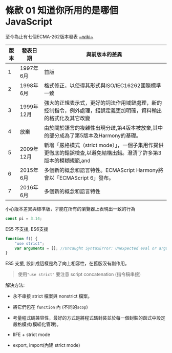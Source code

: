 # 條款 01 知道你所用的是哪個 JavaScript

至今為止有七個ECMA-262版本發表 [~wiki~](https://zh.wikipedia.org/wiki/ECMAScript)

|版本|發表日期|與前版本的差異|
|-|-|-|
|1|1997年6月|首版|
|2|1998年6月|格式修正，以使得其形式與ISO/IEC16262國際標準一致|
|3|1999年12月|強大的正規表示式，更好的詞法作用域鏈處理，新的控制指令，例外處理，錯誤定義更加明確，資料輸出的格式化及其它改變|
|4|放棄|由於關於語言的複雜性出現分歧,第4版本被放棄,其中的部分成為了第5版本及Harmony的基礎。|
|5|2009年12月|新增「嚴格模式（strict mode）」，一個子集用作提供更徹底的錯誤檢查,以避免結構出錯。澄清了許多第3版本的模糊規範,and |accommodates behaviour of real-world implementations that differed consistently from that specification。增加了部分新功能,如getters及setters,支援JSON以及在物件屬性上更完整的反射。[5][6][7][8]
|6|2015年6月|多個新的概念和語言特性。ECMAScript Harmony將會以「ECMAScript 6」發布。|
|7|2016年6月|多個新的概念和語言特性|

小心版本差異與標準版，才能在所有的瀏覽器上表現出一致的行為

```javascript
const pi = 3.14;
```
ES5 不支援, ES6支援

```javascript
function f() {
    "use strict";
    var arguments = []; //Uncaught SyntaxError: Unexpected eval or arguments in strict mode 
}
```

ES5 支援, 設計成這樣是為了向上相容性，在舊版沒有副作用。

> 使用`"use strict"` 要注意 script concatenation (指令稿串接)
 
解決方法: 
- 永不串接 strict 檔案與 nonstrict 檔案。
- 將它們包在 `function` 內 (不同的`scop`)

-  考量程式碼兼容性，最好的方式是將程式碼封裝並於每一個封裝的函式中設定嚴格模式(模組化管理)。
  -  IIFE + strict mode
  -  export, import(內建 strict mode)